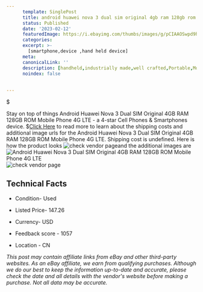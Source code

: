 ```yaml
---
      template: SinglePost
      title: android huawei nova 3 dual sim original 4gb ram 128gb rom mobile phone 4g lte
      status: Published
      date: '2023-02-12'
      featuredImage: https://i.ebayimg.com/thumbs/images/g/pCIAAOSwpd9hMdkm/s-l225.jpg
      categories: 
      excerpt: >-
        [smartphone,device ,hand held device]
      meta:
      canonicalLink: ''
      description: [handheld,industrially made,well crafted,Portable,Mobile,Compact,Convenient,Lightweight,Maneuverable,Man-portable,Miniature,Carriable,Hand-held,Light,Holdable,Transportable,Mobile device,Pocket-sized,On-the-go,Wireless,Cordless,Compact size,Convenient size, smartphone,device ,hand held device]
      noindex: false
      
        
---
```

$

Stay on top of things Android Huawei Nova 3 Dual SIM Original 4GB RAM 128GB ROM Mobile Phone 4G LTE - a 4-star Cell Phones & Smartphones device.
$[Click Here](https://www.ebay.com/itm/144627247015?hash=item21ac74a7a7%3Ag%3ApCIAAOSwpd9hMdkm&mkevt=1&mkcid=1&mkrid=711-53200-19255-0&campid=%253CePNCampaignId%253E&customid=%253CreferenceId%253E&toolid=10049) to read more to learn about the shipping costs and additional image urls for the Android Huawei Nova 3 Dual SIM Original 4GB RAM 128GB ROM Mobile Phone 4G LTE. Shipping cost is undefined. Here is how the product looks ![check vendor page](https://i.ebayimg.com/thumbs/images/g/pCIAAOSwpd9hMdkm/s-l225.jpg)and the additional images are![Android Huawei Nova 3 Dual SIM Original 4GB RAM 128GB ROM Mobile Phone 4G LTE](https://i.ebayimg.com/images/g/pCIAAOSwpd9hMdkm/s-l1200.jpg)![check vendor page](https://origin-galleryplus.ebayimg.com/ws/web/144627247015_2_0_1/225x225.jpg,https://origin-galleryplus.ebayimg.com/ws/web/144627247015_3_0_1/225x225.jpg,https://origin-galleryplus.ebayimg.com/ws/web/144627247015_4_0_1/225x225.jpg)



 ## Technical Facts 



     
      

 - Condition- Used 


      

 - Listed Price- 147.26 


      

 - Currency- USD 


      

 - Feedback score - 1057 


      

 - Location - CN 


      
      

 *_This post may contain affiliate links from eBay and other third-party websites. As an eBay affiliate, we earn from qualifying purchases. Although we do our best to keep the information up-to-date and accurate, please check the date and all details with the vendor's website before making a purchase. Not all data may be accurate._*






